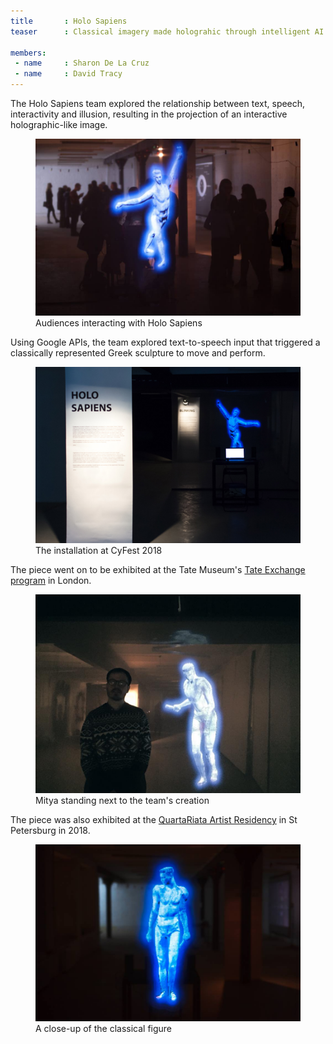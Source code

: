 ```yaml
---
title       : Holo Sapiens
teaser      : Classical imagery made holograhic through intelligent AI

members:
 - name     : Sharon De La Cruz
 - name     : David Tracy
---
```

The Holo Sapiens team explored the relationship between text, speech, interactivity and illusion, resulting in the projection of an interactive holographic-like image.

<figure>
	<img src="/images/projects/2018-cyfest/holo-sapiens/interacting.jpg" alt="Audiences interacting with Holo Sapiens" />
	<figcaption>Audiences interacting with Holo Sapiens</figcaption>
</figure>

Using Google APIs, the team explored text-to-speech input that triggered a classically represented Greek sculpture to move and perform.

<figure>
	<img src="/images/projects/2018-cyfest/holo-sapiens/cyfest.jpg" alt="The installation at CyFest 2018" />
	<figcaption>The installation at CyFest 2018</figcaption>
</figure>

The piece went on to be exhibited at the Tate Museum's [Tate Exchange program](http://www.tate.org.uk/visit/tate-modern/tate-exchange) in London.

<figure>
	<img src="/images/projects/2018-cyfest/holo-sapiens/mitya.jpg" alt="Mitya standing next to the team's creation" />
	<figcaption>Mitya standing next to the team's creation</figcaption>
</figure>

The piece was also exhibited at the [QuartaRiata Artist Residency](http://quartariata.com/) in St Petersburg in 2018.

<figure>
	<img src="/images/projects/2018-cyfest/holo-sapiens/classical.jpg" alt="A close-up of the classical figure" />
	<figcaption>A close-up of the classical figure</figcaption>
</figure>